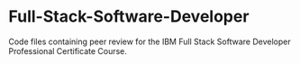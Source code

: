 # Full-Stack-Software-Developer
Code files containing peer review for the IBM Full Stack Software Developer Professional Certificate Course.
